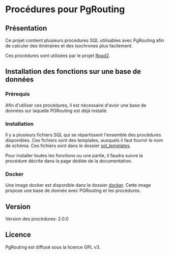# Procédures pour PgRouting

## Présentation

Ce projet contient plusieurs procédures SQL utilisables avec PgRouting afin de calculer des itinéraires et des isochrones plus facilement.

Ces procèdures sont utilisées par le projet [Road2](https://github.com/IGNF/road2).

## Installation des fonctions sur une base de données

### Prérequis

Afin d'utiliser ces procèdures, il est nécessaire d'avoir une base de données sur laquelle PGRouting est déjà installé.

### Installation

Il y a plusieurs fichiers SQL qui se répartissent l'ensemble des procèdures disponibles. Ces fichiers sont des templates, auxquels il faut fournir le nom de schéma. Ces fichiers sont dans le dossier [sql_templates](./sql_templates).

Pour installer toutes les fonctions ou une partie, il faudra suivre la procédure décrite dans la page dédiée de la documentation.

### Docker

Une image docker est disponible dans le dossier [docker](./docker). Cette image propose une base de donnée avec PGRouting et les procèdures.

## Version

Version des procèdures: 2.0.0

## Licence

PgRouting est diffusé sous la licence GPL v3.
